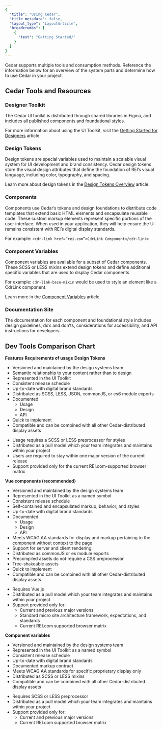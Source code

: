 ```yaml
---
{
  "title": "Using Cedar",
  "title_metadata": false,
  "layout_type": "LayoutArticle",
  "breadcrumbs": [
    {
      "text": "Getting Started/"
    }
  ]
}
---
```


<cdr-doc-table-of-contents-shell parentSelector='h2' childSelector='h3'>

Cedar supports multiple tools and consumption methods. Reference the information below for an overview of the system parts and determine how to use Cedar in your project.

## Cedar Tools and Resources

### Designer Toolkit
The Cedar UI toolkit is distributed through shared libraries in Figma, and includes all published components and foundational styles.

For more information about using the UI Toolkit, visit the [Getting Started for Designers](../as-a-designer/) article.

### Design Tokens
Design tokens are special variables used to maintain a scalable visual system for UI development and brand consistency. Cedar design tokens store the visual design attributes that define the foundation of REI’s visual language, including color, typography, and spacing.

Learn more about design tokens in the [Design Tokens Overview](../../tokens/overview/) article.

### Components
Components use Cedar’s tokens and design foundations to distribute code templates that extend basic HTML elements and encapsulate reusable code.
These custom markup elements represent specific portions of the user interface. When used in your application, they will help ensure the UI remains consistent with REI’s digital display standards.

For example:
`<cdr-link href=”rei.com”>CdrLink Component</cdr-link>`

### Component Variables
Component variables are available for a subset of Cedar components. These SCSS or LESS mixins extend design tokens and define additional specific variables that are used to display Cedar components.  

For example:
`cdr-link-base-mixin` would be used to style an element like a CdrLink component.

Learn more in the [Component Variables](../../components/component-variables/) article.


### Documentation Site
The documentation for each component and foundational style includes design guidelines, do’s and don’ts, considerations for accessibility, and API instructions for developers.

## Dev Tools Comparison Chart

<cdr-table class="table-vertical-align">
  <thead>
    <tr>
      <th></th>
      <th><b>Features</b></th>
      <th><b>Requirements of usage</b></th>
    </tr>
  </thead>
  <tbody>
    <tr>
      <th><b>Design Tokens</b></th>
      <td>
        <ul>
          <li>Versioned and maintained by the design systems team</li>
          <li>Semantic relationship to your content rather than to design</li>
          <li>Represented in the UI Toolkit</li>
          <li>Consistent release schedule</li>
          <li>Up-to-date with digital brand standards</li>
          <li>Distributed as SCSS, LESS, JSON, commonJS, or es6 module exports</li>
          <li>Documented
            <ul>
              <li>Usage</li>
              <li>Design</li>
              <li>API</li>
            </ul>
          </li>
          <li>Quick to implement</li>
          <li>Compatible and can be combined with all other Cedar-distributed display assets</li>
        </ul>
      </td>
      <td>
        <ul>
          <li>Usage requires a SCSS or LESS preprocessor for styles</li>
          <li>Distributed as a pull model which your team integrates and maintains within your project</li>
          <li>Users are required to stay within one major version of the current release</li>
          <li>Support provided only for the current REI.com-supported browser matrix </li>
        </ul>
      </td>
    </tr>
    <tr>
      <th><b>Vue components (recommended)</b></th>
      <td>
        <ul>
          <li>Versioned and maintained by the design systems team</li>
          <li>Represented in the UI Toolkit as a named symbol</li>
          <li>Consistent release schedule</li>
          <li>Self-contained and encapsulated markup, behavior, and styles</li>
          <li>Up-to-date with digital brand standards</li>
          <li>Documented
            <ul>
              <li>Usage</li>
              <li>Design</li>
              <li>API</li>
            </ul>
          </li>
          <li>Meets WCAG AA standards for display and markup pertaining to the component without context to the page</li>
          <li>Support for server and client rendering</li>
          <li>Distributed as commonJS or es module exports</li>
          <li>Precompiled assets do not require a CSS preprocessor</li>
          <li>Tree-shakeable assets</li>
          <li>Quick to implement</li>
          <li>Compatible and can be combined with all other Cedar-distributed display assets</li>
        </ul>
      </td>
      <td>
        <ul>
          <li>Requires Vue.js</li>
          <li>Distributed as a pull model which your team integrates and maintains within your project</li>
          <li>Support provided only for:
            <ul>
              <li>Current and previous major versions</li>
              <li>Standard micro site architecture framework, expectations, and standards</li>
              <li>Current REI.com supported browser matrix</li>
            </ul>
          </li>
        </ul>
      </td>
    </tr>
    <tr>
      <th><b>Component variables</b></th>
      <td>
        <ul>
          <li>Versioned and maintained by the design systems team</li>
          <li>Represented in the UI Toolkit as a named symbol</li>
          <li>Consistent release schedule</li>
          <li>Up-to-date with digital brand standards</li>
          <li>Documented markup contract</li>
          <li>Meets WCAG AA standards for specific proprietary display only</li>
          <li>Distributed as SCSS or LESS mixins</li>
          <li>Compatible and can be combined with all other Cedar-distributed display assets</li>
        </ul>
      </td>
      <td>
        <ul>
          <li>Requires SCSS or LESS preprocessor</li>
          <li>Distributed as a pull model which your team integrates and maintains within your project</li>
          <li>Support provided only for:
            <ul>
              <li>Current and previous major versions</li>
              <li>Current REI.com supported browser matrix</li>
            </ul>
          </li>
        </ul>
      </td>
    </tr>
  </tbody>
</cdr-table>

</cdr-doc-table-of-contents-shell>
